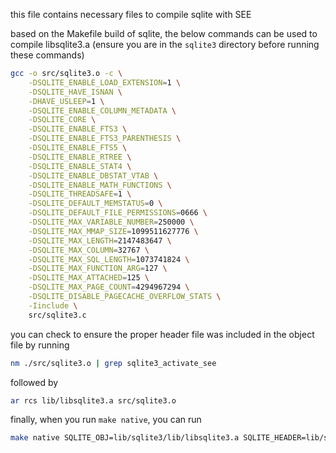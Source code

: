 this file contains necessary files to compile sqlite with SEE

based on the Makefile build of sqlite, the below commands can be used to compile libsqlite3.a
(ensure you are in the `sqlite3` directory before running these commands)
```bash
gcc -o src/sqlite3.o -c \
	-DSQLITE_ENABLE_LOAD_EXTENSION=1 \
	-DSQLITE_HAVE_ISNAN \
	-DHAVE_USLEEP=1 \
	-DSQLITE_ENABLE_COLUMN_METADATA \
	-DSQLITE_CORE \
	-DSQLITE_ENABLE_FTS3 \
	-DSQLITE_ENABLE_FTS3_PARENTHESIS \
	-DSQLITE_ENABLE_FTS5 \
	-DSQLITE_ENABLE_RTREE \
	-DSQLITE_ENABLE_STAT4 \
	-DSQLITE_ENABLE_DBSTAT_VTAB \
	-DSQLITE_ENABLE_MATH_FUNCTIONS \
	-DSQLITE_THREADSAFE=1 \
	-DSQLITE_DEFAULT_MEMSTATUS=0 \
	-DSQLITE_DEFAULT_FILE_PERMISSIONS=0666 \
	-DSQLITE_MAX_VARIABLE_NUMBER=250000 \
	-DSQLITE_MAX_MMAP_SIZE=1099511627776 \
	-DSQLITE_MAX_LENGTH=2147483647 \
	-DSQLITE_MAX_COLUMN=32767 \
	-DSQLITE_MAX_SQL_LENGTH=1073741824 \
	-DSQLITE_MAX_FUNCTION_ARG=127 \
	-DSQLITE_MAX_ATTACHED=125 \
	-DSQLITE_MAX_PAGE_COUNT=4294967294 \
	-DSQLITE_DISABLE_PAGECACHE_OVERFLOW_STATS \
	-Iinclude \
	src/sqlite3.c
```

you can check to ensure the proper header file was included in the object file by running
```bash
nm ./src/sqlite3.o | grep sqlite3_activate_see
```

followed by
```bash
ar rcs lib/libsqlite3.a src/sqlite3.o
```


finally, when you run `make native`, you can run
```bash
make native SQLITE_OBJ=lib/sqlite3/lib/libsqlite3.a SQLITE_HEADER=lib/sqlite3/include/sqlite3.h
```